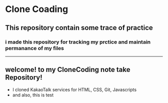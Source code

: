 
 Clone Coading
 ===
## This repository contain some trace of practice
### i made this repository for tracking my prctice and maintain permanance of my files


---
 welcome! to my CloneCoding note take Repository!
-----

+ I cloned KakaoTalk services for HTML, CSS, Git, Javascripts
+ and also, this is test

